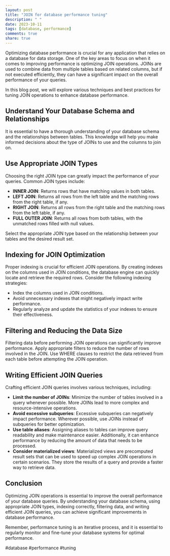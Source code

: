 ```yaml
---
layout: post
title: "JOIN for database performance tuning"
description: " "
date: 2023-10-11
tags: [database, performance]
comments: true
share: true
---
```


Optimizing database performance is crucial for any application that relies on a database for data storage. One of the key areas to focus on when it comes to improving performance is optimizing JOIN operations. JOINs are used to combine data from multiple tables based on related columns, but if not executed efficiently, they can have a significant impact on the overall performance of your queries.

In this blog post, we will explore various techniques and best practices for tuning JOIN operations to enhance database performance.

## Understand Your Database Schema and Relationships
It is essential to have a thorough understanding of your database schema and the relationships between tables. This knowledge will help you make informed decisions about the type of JOINs to use and the columns to join on.

## Use Appropriate JOIN Types
Choosing the right JOIN type can greatly impact the performance of your queries. Common JOIN types include:
- **INNER JOIN**: Returns rows that have matching values in both tables.
- **LEFT JOIN**: Returns all rows from the left table and the matching rows from the right table, if any.
- **RIGHT JOIN**: Returns all rows from the right table and the matching rows from the left table, if any.
- **FULL OUTER JOIN**: Returns all rows from both tables, with the unmatched rows filled with null values.

Select the appropriate JOIN type based on the relationship between your tables and the desired result set.

## Indexing for JOIN Optimization
Proper indexing is crucial for efficient JOIN operations. By creating indexes on the columns used in JOIN conditions, the database engine can quickly locate and retrieve the required rows. Consider the following indexing strategies:
- Index the columns used in JOIN conditions.
- Avoid unnecessary indexes that might negatively impact write performance.
- Regularly analyze and update the statistics of your indexes to ensure their effectiveness.

## Filtering and Reducing the Data Size
Filtering data before performing JOIN operations can significantly improve performance. Apply appropriate filters to reduce the number of rows involved in the JOIN. Use WHERE clauses to restrict the data retrieved from each table before attempting the JOIN operation.

## Writing Efficient JOIN Queries
Crafting efficient JOIN queries involves various techniques, including:

- **Limit the number of JOINs**: Minimize the number of tables involved in a query whenever possible. More JOINs lead to more complex and resource-intensive operations.
- **Avoid excessive subqueries**: Excessive subqueries can negatively impact performance. Wherever possible, use JOINs instead of subqueries for better optimization.
- **Use table aliases**: Assigning aliases to tables can improve query readability and make maintenance easier. Additionally, it can enhance performance by reducing the amount of data that needs to be processed.
- **Consider materialized views**: Materialized views are precomputed result sets that can be used to speed up complex JOIN operations in certain scenarios. They store the results of a query and provide a faster way to retrieve data.

## Conclusion
Optimizing JOIN operations is essential to improve the overall performance of your database queries. By understanding your database schema, using appropriate JOIN types, indexing correctly, filtering data, and writing efficient JOIN queries, you can achieve significant improvements in database performance.

Remember, performance tuning is an iterative process, and it is essential to regularly monitor and fine-tune your database systems for optimal performance.

#database #performance #tuning